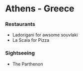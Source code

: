 # Athens - Greece

### Restaurants
- Ladorigani for awsome souvlaki 
- La Scala for Pizza

### Sightseeing 
- The Parthenon
